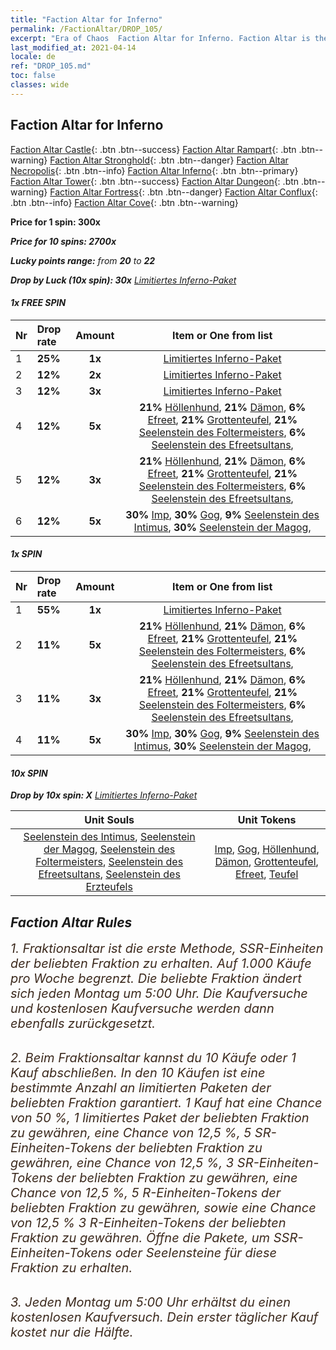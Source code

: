 ```yaml
---
title: "Faction Altar for Inferno"
permalink: /FactionAltar/DROP_105/
excerpt: "Era of Chaos  Faction Altar for Inferno. Faction Altar is the primary method for obtaining SSR units from the popular faction. Limited to 1,000 purchases each week. The popular faction changes at 05:00 every Monday. Purchase attempts and free purchase attempts will also reset then."
last_modified_at: 2021-04-14
locale: de
ref: "DROP_105.md"
toc: false
classes: wide
---
```


##  Faction Altar for **Inferno**

  [Faction Altar Castle](/de/FactionAltar/DROP_101/){: .btn .btn--success} [Faction Altar Rampart](/de/FactionAltar/DROP_102/){: .btn .btn--warning} [Faction Altar Stronghold](/de/FactionAltar/DROP_103/){: .btn .btn--danger} [Faction Altar Necropolis](/de/FactionAltar/DROP_104/){: .btn .btn--info} [Faction Altar Inferno](/de/FactionAltar/DROP_105/){: .btn .btn--primary} [Faction Altar Tower](/de/FactionAltar/DROP_106/){: .btn .btn--success} [Faction Altar Dungeon](/de/FactionAltar/DROP_107/){: .btn .btn--warning} [Faction Altar Fortress](/de/FactionAltar/DROP_108/){: .btn .btn--danger} [Faction Altar Conflux](/de/FactionAltar/DROP_109/){: .btn .btn--info} [Faction Altar Cove](/de/FactionAltar/DROP_112/){: .btn .btn--warning} 

  **Price for 1 spin: 300x** <i class="fas fa-gem"/>

  **Price for 10 spins: 2700x** <i class="fas fa-gem"/>

  **Lucky points range:** from **20** to **22**

  **Drop by Luck (10x spin): 30x** [Limitiertes Inferno-Paket](/de/Items/con_2104/)

####  1x FREE SPIN 

  |    Nr    |  Drop rate  |  Amount   |   Item or One from list  |
  |:---------|:------------|:---------:|:------------------------:|
  | 1 | **25%** | **1x** | [Limitiertes Inferno-Paket](/de/Items/con_2104/) |
  | 2 | **12%** | **2x** | [Limitiertes Inferno-Paket](/de/Items/con_2104/) |
  | 3 | **12%** | **3x** | [Limitiertes Inferno-Paket](/de/Items/con_2104/) |
  | 4 | **12%** | **5x** |  **21%** [Höllenhund](/de/Items/unt_228/),  **21%** [Dämon](/de/Items/unt_229/),  **6%** [Efreet](/de/Items/unt_231/),  **21%** [Grottenteufel](/de/Items/unt_230/),  **21%** [Seelenstein des Foltermeisters](/de/Items/unt_316/),  **6%** [Seelenstein des Efreetsultans](/de/Items/unt_317/),  |
  | 5 | **12%** | **3x** |  **21%** [Höllenhund](/de/Items/unt_228/),  **21%** [Dämon](/de/Items/unt_229/),  **6%** [Efreet](/de/Items/unt_231/),  **21%** [Grottenteufel](/de/Items/unt_230/),  **21%** [Seelenstein des Foltermeisters](/de/Items/unt_316/),  **6%** [Seelenstein des Efreetsultans](/de/Items/unt_317/),  |
  | 6 | **12%** | **5x** |  **30%** [Imp](/de/Items/unt_226/),  **30%** [Gog](/de/Items/unt_227/),  **9%** [Seelenstein des Intimus](/de/Items/unt_313/),  **30%** [Seelenstein der Magog](/de/Items/unt_314/),  |


####  1x SPIN 

  |    Nr    |  Drop rate  |  Amount   |   Item or One from list  |
  |:---------|:------------|:---------:|:------------------------:|
  | 1 | **55%** | **1x** | [Limitiertes Inferno-Paket](/de/Items/con_2104/) |
  | 2 | **11%** | **5x** |  **21%** [Höllenhund](/de/Items/unt_228/),  **21%** [Dämon](/de/Items/unt_229/),  **6%** [Efreet](/de/Items/unt_231/),  **21%** [Grottenteufel](/de/Items/unt_230/),  **21%** [Seelenstein des Foltermeisters](/de/Items/unt_316/),  **6%** [Seelenstein des Efreetsultans](/de/Items/unt_317/),  |
  | 3 | **11%** | **3x** |  **21%** [Höllenhund](/de/Items/unt_228/),  **21%** [Dämon](/de/Items/unt_229/),  **6%** [Efreet](/de/Items/unt_231/),  **21%** [Grottenteufel](/de/Items/unt_230/),  **21%** [Seelenstein des Foltermeisters](/de/Items/unt_316/),  **6%** [Seelenstein des Efreetsultans](/de/Items/unt_317/),  |
  | 4 | **11%** | **5x** |  **30%** [Imp](/de/Items/unt_226/),  **30%** [Gog](/de/Items/unt_227/),  **9%** [Seelenstein des Intimus](/de/Items/unt_313/),  **30%** [Seelenstein der Magog](/de/Items/unt_314/),  |


####  10x SPIN 

  **Drop by 10x spin: X** [Limitiertes Inferno-Paket](/de/Items/con_2104/)

  |    Unit Souls    |  Unit Tokens  |
  |:----------------:|:-------------:|
  | [Seelenstein des Intimus](/de/Items/unt_313/), [Seelenstein der Magog](/de/Items/unt_314/), [Seelenstein des Foltermeisters](/de/Items/unt_316/), [Seelenstein des Efreetsultans](/de/Items/unt_317/), [Seelenstein des Erzteufels](/de/Items/unt_318/) | [Imp](/de/Items/unt_226/), [Gog](/de/Items/unt_227/), [Höllenhund](/de/Items/unt_228/), [Dämon](/de/Items/unt_229/), [Grottenteufel](/de/Items/unt_230/), [Efreet](/de/Items/unt_231/), [Teufel](/de/Items/unt_232/) |



## Faction Altar Rules

  <span style="color: #3c2a1e;font-size:20px">1. Fraktionsaltar ist die erste Methode, SSR-Einheiten der beliebten Fraktion zu erhalten. Auf 1.000 Käufe pro Woche begrenzt. Die beliebte Fraktion ändert sich jeden Montag um 5:00 Uhr. Die Kaufversuche und kostenlosen Kaufversuche werden dann ebenfalls zurückgesetzt.</span><br/>

<br/>  <span style="color: #3c2a1e;font-size:20px">2. Beim Fraktionsaltar kannst du 10 Käufe oder 1 Kauf abschließen. In den 10 Käufen ist eine bestimmte Anzahl an limitierten Paketen der beliebten Fraktion garantiert. 1 Kauf hat eine Chance von 50 %, 1 limitiertes Paket der beliebten Fraktion zu gewähren, eine Chance von 12,5 %, 5 SR-Einheiten-Tokens der beliebten Fraktion zu gewähren, eine Chance von 12,5 %, 3 SR-Einheiten-Tokens der beliebten Fraktion zu gewähren, eine Chance von 12,5 %, 5 R-Einheiten-Tokens der beliebten Fraktion zu gewähren, sowie eine Chance von 12,5 % 3 R-Einheiten-Tokens der beliebten Fraktion zu gewähren. Öffne die Pakete, um SSR-Einheiten-Tokens oder Seelensteine für diese Fraktion zu erhalten.</span>

<br/>  <span style="color: #3c2a1e;font-size:20px">3. Jeden Montag um 5:00 Uhr erhältst du einen kostenlosen Kaufversuch. Dein erster täglicher Kauf kostet nur die Hälfte.</span><br/>

<br/>